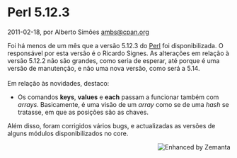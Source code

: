 
# Perl 5.12.3

 2011-02-18, por Alberto Simões <ambs@cpan.org>

Foi há menos de um mês que a versão 5.12.3 do <a class="zem_slink" href="http://www.perl.org/" title="Perl" rel="homepage">Perl</a> foi disponibilizada. O responsável por esta versão é o Ricardo Signes. As alterações em relação à versão 5.12.2 não são grandes, como seria de esperar, até porque é uma versão de manutenção, e não uma nova versão, como será a 5.14.<br /><br />Em relação às novidades, destaco:<br /><ul><li>Os comandos <b>keys</b>, <b>values</b> e <b>each</b> passam a funcionar também com <i>arrays</i>. Basicamente, é uma visão de um <i>array</i> como se de uma <i>hash</i> se tratasse, em que as posições são as chaves. <br /></li></ul>Além disso, foram corrigidos vários bugs, e actualizadas as versões de alguns módulos disponibilizados no core.<br />

<div style="margin-top: 10px; height: 15px;" class="zemanta-pixie"><a class="zemanta-pixie-a" href="http://www.zemanta.com/" title="Enhanced by Zemanta"><img style="border: medium none; float: right;" class="zemanta-pixie-img" src="http://img.zemanta.com/zemified_e.png?x-id=1f519273-30e9-4243-a205-a3073b825828" alt="Enhanced by Zemanta" /></a></div>
